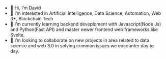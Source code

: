 - 👋 Hi, I’m David
- 👀 I’m interested in Artificial Intelligence, Data Science, Automation, Web 3+, Blockchain Tech
- 🌱 I’m currently learning backend deveploment with Javascript(Node Js) and Python(Fast API) and master newer frontend web frameworks like Svelte, 
- 💞️ I’m looking to collaborate on new projects in area related to data science and web 3.0 in solving common issues we encounter day to day.

<!---
snapdotNG/snapdotNG is a ✨ special ✨ repository because its `README.md` (this file) appears on your GitHub profile.
You can click the Preview link to take a look at your changes.
--->
